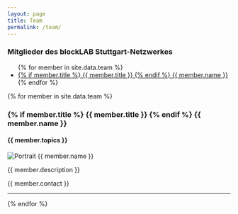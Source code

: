 ```yaml
---
layout: page
title: Team
permalink: /team/
---
```


### Mitglieder des blockLAB Stuttgart-Netzwerkes

<!-- The infos of each member are maintained in `_data/team.yml` -->
<ul>
{% for member in site.data.team %}
  <li>
    <a href="#{{ member.id }}">
      {% if member.title %}
        {{ member.title }}
      {% endif %}
      {{ member.name }}
    </a>
  </li>
{% endfor %}
</ul>

{% for member in site.data.team %}
  <a name="{{ member.id}}"/>
  <h3>
    {% if member.title %}
      {{ member.title }}
    {% endif %}
    {{ member.name }}
  </h3>
  <h4>{{ member.topics }}</h4>
  <img src="{{ member.image }}" alt="Portrait {{ member.name }}" class="team__portrait">
  <p>{{ member.description }}</p>
  {{ member.contact }}
  <hr>
{% endfor %}

